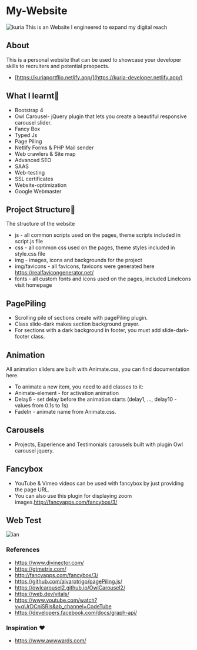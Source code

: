 # My-Website
![kuria](https://user-images.githubusercontent.com/61579772/95321203-4b534b80-08cd-11eb-91ca-83d6ccf6b309.jpg)
This is an Website I engineered  to expand my digital reach
## About
This is a personal website that can be used to showcase your developer skills to recruiters and potential prsopects.
- [https://kuriaportflio.netlify.app/](https://kuria-developer.netlify.app/)

 
## What I learnt📐
- Bootstrap 4
- Owl Carousel- jQuery plugin that lets you create a beautiful responsive carousel slider.
- Fancy Box
- Typed Js
- Page Piling
- Netlify Forms & PHP Mail sender 
- Web crawlers & Site map
- Advanced SEO 
- SAAS
- Web-testing
- SSL certificates
- Website-optimization
- Google Webmaster

## Project Structure🚀
The structure of the website

- js - all common scripts used on the pages, theme scripts included in script.js file
- css - all common css used on the pages, theme styles included in style.css file
- img - images, icons and backgrounds for the project
- img/favicons - all favicons, favicons were generated here https://realfavicongenerator.net/
- fonts - all custom fonts and icons used on the pages, included LineIcons visit homepage

## PagePiling
- Scrolling pile of sections create with pagePiling plugin.
- Class slide-dark makes section background grayer.
- For sections with a dark background in footer, you must add slide-dark-footer class.

## Animation
All animation sliders are built with Animate.css, you can find documentation here.
- To animate a new item, you need to add classes to it:
- Animate-element - for activation animation
- Delay6 - set delay before the animation starts (delay1, ..., delay10 - values from 0.1s to 1s)
- FadeIn - animate name from Animate.css.

## Carousels
- Projects, Experience and Testimonials carousels built with plugin Owl carousel jquery.

## Fancybox
- YouTube & Vimeo videos can be used with fancybox by just providing the page URL.
- You can also use this plugin for displaying zoom images.http://fancyapps.com/fancybox/3/

## Web Test
![ian](https://user-images.githubusercontent.com/61579772/95325348-a425e280-08d3-11eb-9286-46420c1aebbd.jpg)

### References
- https://www.divinector.com/
- https://gtmetrix.com/
- http://fancyapps.com/fancybox/3/
- https://github.com/alvarotrigo/pagePiling.js/
- https://owlcarousel2.github.io/OwlCarousel2/
- https://web.dev/vitals/
- https://www.youtube.com/watch?v=qUrDCnjSRIs&ab_channel=CodeTube
- https://developers.facebook.com/docs/graph-api/

### Inspiration ❤
- https://www.awwwards.com/

